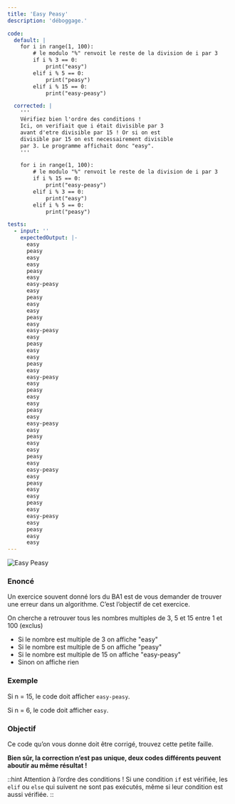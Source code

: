 ```yaml
---
title: 'Easy Peasy'
description: 'déboggage.'

code:
  default: |
    for i in range(1, 100):
        # le modulo "%" renvoit le reste de la division de i par 3
        if i % 3 == 0:
            print("easy")
        elif i % 5 == 0:
            print("peasy")
        elif i % 15 == 0:
            print("easy-peasy")

  corrected: |
    '''
    Vérifiez bien l'ordre des conditions !
    Ici, on verifiait que i était divisible par 3
    avant d'etre divisible par 15 ! Or si on est
    divisible par 15 on est necessairement divisible
    par 3. Le programme affichait donc "easy".
    '''

    for i in range(1, 100):
        # le modulo "%" renvoit le reste de la division de i par 3
        if i % 15 == 0:
            print("easy-peasy")
        elif i % 3 == 0:
            print("easy")
        elif i % 5 == 0:
            print("peasy")

tests:
  - input: ''
    expectedOutput: |-
      easy
      peasy
      easy
      easy
      peasy
      easy
      easy-peasy
      easy
      peasy
      easy
      easy
      peasy
      easy
      easy-peasy
      easy
      peasy
      easy
      easy
      peasy
      easy
      easy-peasy
      easy
      peasy
      easy
      easy
      peasy
      easy
      easy-peasy
      easy
      peasy
      easy
      easy
      peasy
      easy
      easy-peasy
      easy
      peasy
      easy
      easy
      peasy
      easy
      easy-peasy
      easy
      peasy
      easy
      easy
---
```


![Easy Peasy](/banner/easypeasy.png)

### Enoncé

Un exercice souvent donné lors du BA1 est de vous demander de trouver une erreur dans un algorithme. C’est l’objectif de cet exercice.

On cherche a retrouver tous les nombres multiples de 3, 5 et 15 entre 1 et 100 (exclus)

- Si le nombre est multiple de 3 on affiche "easy"
- Si le nombre est multiple de 5 on affiche "peasy"
- Si le nombre est multiple de 15 on affiche "easy-peasy"
- Sinon on affiche rien

### **Exemple**

Si n = 15, le code doit afficher `easy-peasy`.

Si n = 6, le code doit afficher `easy`.

### **Objectif**

Ce code qu’on vous donne doit être corrigé, trouvez cette petite faille.

**Bien sûr, la correction n’est pas unique, deux codes différents peuvent aboutir au même résultat !**

::hint
Attention à l’ordre des conditions ! Si une condition `if` est vérifiée, les `elif` ou `else` qui suivent ne sont pas exécutés, même si leur condition est aussi vérifiée.
::
